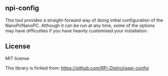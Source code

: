 ## **npi-config**

This tool provides a straight-forward way of doing initial
configuration of the NanoPi/NanoPC. Although it can be run
at any time, some of the options may have difficulties if
you have heavily customised your installation.

## License

MIT license

This library is forked from:
https://github.com/RPi-Distro/raspi-config
